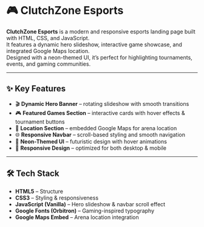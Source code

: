 # 🎮 ClutchZone Esports

**ClutchZone Esports** is a modern and responsive esports landing page built with HTML, CSS, and JavaScript.  
It features a dynamic hero slideshow, interactive game showcase, and integrated Google Maps location.  
Designed with a neon-themed UI, it’s perfect for highlighting tournaments, events, and gaming communities.  

---

## ✨ Key Features
- 🎬 **Dynamic Hero Banner** – rotating slideshow with smooth transitions  
- 🎮 **Featured Games Section** – interactive cards with hover effects & tournament buttons  
- 📍 **Location Section** – embedded Google Maps for arena location  
- 🌐 **Responsive Navbar** – scroll-based styling and smooth navigation  
- 🎨 **Neon-Themed UI** – futuristic design with hover animations  
- 📱 **Responsive Design** – optimized for both desktop & mobile  

---

## 🛠️ Tech Stack
- **HTML5** – Structure  
- **CSS3** – Styling & responsiveness  
- **JavaScript (Vanilla)** – Hero slideshow & navbar scroll effect  
- **Google Fonts (Orbitron)** – Gaming-inspired typography  
- **Google Maps Embed** – Arena location integration  
